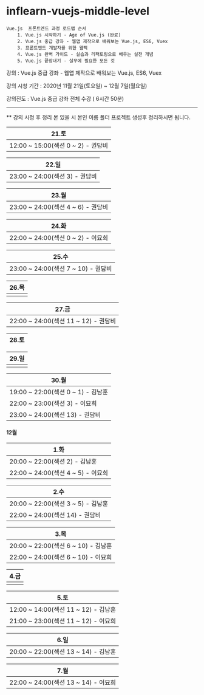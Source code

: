 # inflearn-vuejs-middle-level

```
Vue.js  프론트엔드 과정 로드맵 순서
    1. Vue.js 시작하기 - Age of Vue.js (완료)
    2. Vue.js 중급 강좌 - 웹앱 제작으로 배워보는 Vue.js, ES6, Vuex
    3. 프론트엔드 개발자를 위한 웹팩
    4. Vue.js 완벽 가이드 - 실습과 리팩토링으로 배우는 실전 개념
    5. Vue.js 끝장내기 - 실무에 필요한 모든 것 
```

강의 : Vue.js 중급 강좌 - 웹앱 제작으로 배워보는 Vue.js, ES6, Vuex

강의 시청 기간 : 2020년 11월 21일(토요일) ~ 12월 7일(월요일)

강의진도 :  Vue.js 중급 강좌 전체 수강 ( 6시간 50분)

---

** 강의 시청 후 정리 본 있을 시 본인 이름 폴더 프로젝트 생성후 정리하시면 됩니다.

| 21.토 |
| ---  |  
| 12:00 ~ 15:00(섹션 0 ~ 2) - 권담비 |

| 22.일 |
| ---   | 
| 23:00 ~ 24:00(섹션 3) - 권담비 |


| 23.월 |
| ---  | 
| 23:00 ~ 24:00(섹션 4 ~ 6) - 권담비 |

| 24.화 |
| ---  | 
| 22:00 ~ 24:00(섹션 0 ~ 2) - 이묘희 |

| 25.수 |
| ---  | 
| 23:00 ~ 24:00(섹션 7 ~ 10) - 권담비 |

| 26.목 |
| ---  | 
|  |

| 27.금|
| --- | 
| 22:00 ~ 24:00(섹션 11 ~ 12) - 권담비 |

| 28.토|
| --- | 


| 29.일|
| --- | 
|  |

| 30.월| 
| --- |
| 19:00 ~ 22:00(섹션 0 ~ 1) - 김남훈 |
| 22:00 ~ 23:00(섹션 3) - 이묘희 | 
| 23:00 ~ 24:00(섹션 13) - 권담비 |


#### 12월 

| 1.화|
| --- | 
| 20:00 ~ 22:00(섹션 2) - 김남훈 |
| 22:00 ~ 24:00(섹션 4 ~ 5) - 이묘희 |

| 2.수|
| --- | 
| 20:00 ~ 22:00(섹션 3 ~ 5) - 김남훈 |
| 22:00 ~ 24:00(섹션 14) - 권담비 |

| 3.목|
| --- | 
| 20:00 ~ 22:00(섹션 6 ~ 10) - 김남훈 |
| 22:00 ~ 24:00(섹션 6 ~ 10) - 이묘희 |

| 4.금|
| --- | 
|     | 

| 5.토|
| --- | 
| 12:00 ~ 14:00(섹션 11 ~ 12) - 김남훈 |
| 21:00 ~ 23:00(섹션 11 ~ 12) - 이묘희 | 

| 6.일|
| --- | 
| 20:00 ~ 22:00(섹션 13 ~ 14) - 김남훈 |

| 7.월|
| --- | 
| 22:00 ~ 24:00(섹션 13 ~ 14) - 이묘희 | 
